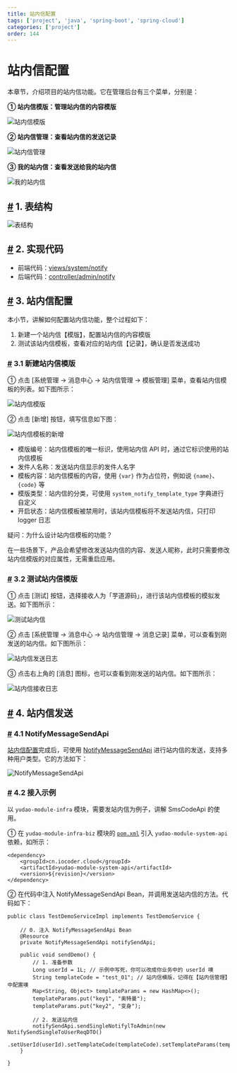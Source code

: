 ```yaml
---
title: 站内信配置
tags: ['project', 'java', 'spring-boot', 'spring-cloud']
categories: ['project']
order: 144
---
```

# 站内信配置

本章节，介绍项目的站内信功能。它在管理后台有三个菜单，分别是：

 **① 站内信模版：管理站内信的内容模版**

 ![站内信模版](https://cloud.iocoder.cn/img/%E7%AB%99%E5%86%85%E4%BF%A1%E9%85%8D%E7%BD%AE/%E6%BC%94%E7%A4%BA-%E7%AB%99%E5%86%85%E4%BF%A1%E6%A8%A1%E7%89%88.png)

 **② 站内信管理：查看站内信的发送记录**

 ![站内信管理](https://cloud.iocoder.cn/img/%E7%AB%99%E5%86%85%E4%BF%A1%E9%85%8D%E7%BD%AE/%E6%BC%94%E7%A4%BA-%E7%AB%99%E5%86%85%E4%BF%A1%E7%AE%A1%E7%90%86.png)

 **③ 我的站内信：查看发送给我的站内信**

 ![我的站内信](https://cloud.iocoder.cn/img/%E7%AB%99%E5%86%85%E4%BF%A1%E9%85%8D%E7%BD%AE/%E6%BC%94%E7%A4%BA-%E6%88%91%E7%9A%84%E7%AB%99%E5%86%85%E4%BF%A1.png)

 ## [#](#_1-表结构) 1. 表结构

 ![表结构](https://cloud.iocoder.cn/img/%E7%AB%99%E5%86%85%E4%BF%A1%E9%85%8D%E7%BD%AE/%E8%A1%A8%E7%BB%93%E6%9E%84.png)

 ## [#](#_2-实现代码) 2. 实现代码

 * 前端代码：[views/system/notify](https://github.com/yudaocode/yudao-ui-admin-vue2/blob/master/src/views/system/notify/)
* 后端代码：[controller/admin/notify](https://github.com/YunaiV/yudao-cloud/blob/master/yudao-module-system/yudao-module-system-biz/src/main/java/cn/iocoder/yudao/module/system/controller/admin/notify/)

 ## [#](#_3-站内信配置) 3. 站内信配置

 本小节，讲解如何配置站内信功能，整个过程如下：

 1. 新建一个站内信【模版】，配置站内信的内容模版
2. 测试该站内信模板，查看对应的站内信【记录】，确认是否发送成功

 ### [#](#_3-1-新建站内信模版) 3.1 新建站内信模版

 ① 点击 [系统管理 -> 消息中心 -> 站内信管理 -> 模板管理] 菜单，查看站内信模板的列表。如下图所示：

 ![站内信模版](https://cloud.iocoder.cn/img/%E7%AB%99%E5%86%85%E4%BF%A1%E9%85%8D%E7%BD%AE/%E6%BC%94%E7%A4%BA-%E7%AB%99%E5%86%85%E4%BF%A1%E6%A8%A1%E7%89%88.png)

 ② 点击 [新增] 按钮，填写信息如下图：

 ![站内信模板的新增](https://cloud.iocoder.cn/img/%E7%AB%99%E5%86%85%E4%BF%A1%E9%85%8D%E7%BD%AE/%E7%AB%99%E5%86%85%E4%BF%A1%E9%85%8D%E7%BD%AE-%E6%96%B0%E5%A2%9E%E7%AB%99%E5%86%85%E4%BF%A1%E6%A8%A1%E7%89%88.png)

 * 模版编号：站内信模板的唯一标识，使用站内信 API 时，通过它标识使用的站内信模板
* 发件人名称：发送站内信显示的发件人名字
* 模板内容：站内信模板的内容，使用 `{var}` 作为占位符，例如说 `{name}`、`{code}` 等
* 模版类型：站内信的分类，可使用 `system_notify_template_type` 字典进行自定义
* 开启状态：站内信模板被禁用时，该站内信模板将不发送站内信，只打印 logger 日志

 疑问：为什么设计站内信模板的功能？

 在一些场景下，产品会希望修改发送站内信的内容、发送人昵称，此时只需要修改站内信模版的对应属性，无需重启应用。

 ### [#](#_3-2-测试站内信模版) 3.2 测试站内信模版

 ① 点击 [测试] 按钮，选择接收人为「芋道源码」，进行该站内信模板的模拟发送。如下图所示：

 ![测试站内信](https://cloud.iocoder.cn/img/%E7%AB%99%E5%86%85%E4%BF%A1%E9%85%8D%E7%BD%AE/%E7%AB%99%E5%86%85%E4%BF%A1%E9%85%8D%E7%BD%AE-%E6%B5%8B%E8%AF%95%E7%AB%99%E5%86%85%E4%BF%A1.png)

 ② 点击 [系统管理 -> 消息中心 -> 站内信管理 -> 消息记录] 菜单，可以查看到刚发送的站内信。如下图所示：

 ![站内信发送日志](https://cloud.iocoder.cn/img/%E7%AB%99%E5%86%85%E4%BF%A1%E9%85%8D%E7%BD%AE/%E7%AB%99%E5%86%85%E4%BF%A1%E9%85%8D%E7%BD%AE-%E7%AB%99%E5%86%85%E4%BF%A1%E5%8F%91%E9%80%81%E6%97%A5%E5%BF%97.png)

 ③ 点击右上角的 [消息] 图标，也可以查看到刚发送的站内信。如下图所示：

 ![站内信接收日志](https://cloud.iocoder.cn/img/%E7%AB%99%E5%86%85%E4%BF%A1%E9%85%8D%E7%BD%AE/%E7%AB%99%E5%86%85%E4%BF%A1%E9%85%8D%E7%BD%AE-%E7%AB%99%E5%86%85%E4%BF%A1%E6%8E%A5%E6%94%B6%E6%97%A5%E5%BF%97.png)

 ## [#](#_4-站内信发送) 4. 站内信发送

 ### [#](#_4-1-notifymessagesendapi) 4.1 NotifyMessageSendApi

 [站内信配置](/#_3-站内信配置)完成后，可使用 [NotifyMessageSendApi](https://github.com/YunaiV/yudao-cloud/blob/master/yudao-module-system/yudao-module-system-api/src/main/java/cn/iocoder/yudao/module/system/api/notify/NotifyMessageSendApi.java) 进行站内信的发送，支持多种用户类型。它的方法如下：

 ![NotifyMessageSendApi](https://cloud.iocoder.cn/img/%E7%AB%99%E5%86%85%E4%BF%A1%E9%85%8D%E7%BD%AE/%E7%AB%99%E5%86%85%E4%BF%A1%E5%8F%91%E9%80%81-NotifyMessageSendApi.png)

 ### [#](#_4-2-接入示例) 4.2 接入示例

 以 `yudao-module-infra` 模块，需要发站内信为例子，讲解 SmsCodeApi 的使用。

 ① 在 `yudao-module-infra-biz` 模块的 [`pom.xml`](https://github.com/YunaiV/yudao-cloud/blob/master/yudao-module-infra/yudao-module-infra-biz/pom.xml) 引入 `yudao-module-system-api` 依赖，如所示：


```
<dependency>
    <groupId>cn.iocoder.cloud</groupId>
    <artifactId>yudao-module-system-api</artifactId>
    <version>${revision}</version>
</dependency>

```
② 在代码中注入 NotifyMessageSendApi Bean，并调用发送站内信的方法。代码如下：


```
public class TestDemoServiceImpl implements TestDemoService {

    // 0. 注入 NotifyMessageSendApi Bean
    @Resource
    private NotifyMessageSendApi notifySendApi;

    public void sendDemo() {
        // 1. 准备参数
        Long userId = 1L; // 示例中写死，你可以改成你业务中的 userId 噢
        String templateCode = "test_01"; // 站内信模版，记得在【站内信管理】中配置噢
        Map<String, Object> templateParams = new HashMap<>();
        templateParams.put("key1", "奥特曼");
        templateParams.put("key2", "变身");

        // 2. 发送站内信
        notifySendApi.sendSingleNotifylToAdmin(new NotifySendSingleToUserReqDTO()
                .setUserId(userId).setTemplateCode(templateCode).setTemplateParams(templateParams));
    }

}

```
